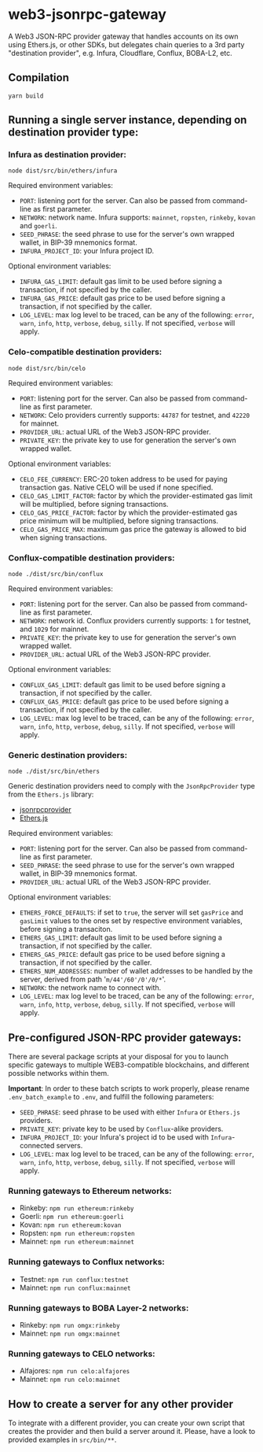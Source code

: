 # web3-jsonrpc-gateway

A Web3 JSON-RPC provider gateway that handles accounts on its own using Ethers.js, or other SDKs, but delegates chain queries to a 3rd party "destination provider", e.g. Infura, Cloudflare, Conflux, BOBA-L2, etc.

## Compilation

```console
yarn build
```

## Running a single server instance, depending on destination provider type:

### Infura as destination provider:

```console
node dist/src/bin/ethers/infura
```

Required environment variables:

- `PORT`: listening port for the server. Can also be passed from command-line as first parameter.
- `NETWORK`: network name. Infura supports: `mainnet`, `ropsten`, `rinkeby`, `kovan` and `goerli`.
- `SEED_PHRASE`: the seed phrase to use for the server's own wrapped wallet, in BIP-39 mnemonics format.
- `INFURA_PROJECT_ID`: your Infura project ID.

Optional environment variables:

- `INFURA_GAS_LIMIT`: default gas limit to be used before signing a transaction, if not specified by the caller.
- `INFURA_GAS_PRICE`: default gas price to be used before signing a transaction, if not specified by the caller.
- `LOG_LEVEL`: max log level to be traced, can be any of the following: `error`, `warn`, `info`, `http`, `verbose`, `debug`, `silly`. If not specified, `verbose` will apply.

### Celo-compatible destination providers:

```console
node dist/src/bin/celo
```
Required environment variables:
- `PORT`: listening port for the server. Can also be passed from command-line as first parameter.
- `NETWORK`: Celo providers currently supports: `44787` for testnet, and `42220` for mainnet.
- `PROVIDER_URL`: actual URL of the Web3 JSON-RPC provider.
- `PRIVATE_KEY`: the private key to use for generation the server's own wrapped wallet.

Optional environment variables:
- `CELO_FEE_CURRENCY`: ERC-20 token address to be used for paying transaction gas. Native CELO will be used if none specified.  
- `CELO_GAS_LIMIT_FACTOR`: factor by which the provider-estimated gas limit will be multiplied, before signing transactions.
- `CELO_GAS_PRICE_FACTOR`: factor by which the provider-estimated gas price minimum will be multiplied, before signing transactions.
- `CELO_GAS_PRICE_MAX`: maximum gas price the gateway is allowed to bid when signing transactions.

### Conflux-compatible destination providers:

```console
node ./dist/src/bin/conflux
```

Required environment variables:

- `PORT`: listening port for the server. Can also be passed from command-line as first parameter.
- `NETWORK`: network id. Conflux providers currently supports: `1` for testnet, and `1029` for mainnet.
- `PRIVATE_KEY`: the private key to use for generation the server's own wrapped wallet.
- `PROVIDER_URL`: actual URL of the Web3 JSON-RPC provider.

Optional environment variables:

- `CONFLUX_GAS_LIMIT`: default gas limit to be used before signing a transaction, if not specified by the caller.
- `CONFLUX_GAS_PRICE`: default gas price to be used before signing a transaction, if not specified by the caller.
- `LOG_LEVEL`: max log level to be traced, can be any of the following: `error`, `warn`, `info`, `http`, `verbose`, `debug`, `silly`. If not specified, `verbose` will apply.

### Generic destination providers:

```console
node ./dist/src/bin/ethers
```

Generic destination providers need to comply with the `JsonRpcProvider` type from the `Ethers.js` library:

- [jsonrpcprovider](https://github.com/ethers-io/ethers.js/blob/d395d16fa357ec5dda9b59922cf21c39dc34c071/packages/providers/src.ts/json-rpc-provider.ts#L279-L612)
- [Ethers.js](https://github.com/ethers-io/ethers.js)

Required environment variables:

- `PORT`: listening port for the server. Can also be passed from command-line as first parameter.
- `SEED_PHRASE`: the seed phrase to use for the server's own wrapped wallet, in BIP-39 mnemonics format.
- `PROVIDER_URL`: actual URL of the Web3 JSON-RPC provider.

Optional environment variables:

- `ETHERS_FORCE_DEFAULTS`: if set to `true`, the server will set `gasPrice` and `gasLimit` values to the ones set by respective environment variables, before signing a transaciton.
- `ETHERS_GAS_LIMIT`: default gas limit to be used before signing a transaction, if not specified by the caller.
- `ETHERS_GAS_PRICE`: default gas price to be used before signing a transaction, if not specified by the caller.
- `ETHERS_NUM_ADDRESSES`: number of wallet addresses to be handled by the server, derived from path '`m/44'/60'/0'/0/*`'.
- `NETWORK`: the network name to connect with. 
- `LOG_LEVEL`: max log level to be traced, can be any of the following: `error`, `warn`, `info`, `http`, `verbose`, `debug`, `silly`. If not specified, `verbose` will apply.

## Pre-configured JSON-RPC provider gateways:

There are several package scripts at your disposal for you to launch specific gateways to multiple WEB3-compatible blockchains, and different possible networks within them. 

**Important**: In order to these batch scripts to work properly, please rename `.env_batch_example` to `.env`, and fulfill the following parameters:

- `SEED_PHRASE`: seed phrase to be used with either `Infura` or `Ethers.js` providers.
- `PRIVATE_KEY`: private key to be used by `Conflux`-alike providers.
- `INFURA_PROJECT_ID`: your Infura's project id to be used with `Infura`-connected servers.
- `LOG_LEVEL`: max log level to be traced, can be any of the following: `error`, `warn`, `info`, `http`, `verbose`, `debug`, `silly`. If not specified, `verbose` will apply.

### Running gateways to Ethereum networks:
- Rinkeby: `npm run ethereum:rinkeby`
- Goerli: `npm run ethereum:goerli`
- Kovan: `npm run ethereum:kovan`
- Ropsten: `npm run ethereum:ropsten`
- Mainnet: `npm run ethereum:mainnet`

### Running gateways to Conflux networks:
- Testnet: `npm run conflux:testnet`
- Mainnet: `npm run conflux:mainnet`

### Running gateways to BOBA Layer-2 networks:
- Rinkeby: `npm run omgx:rinkeby`
- Mainnet: `npm run omgx:mainnet`

### Running gateways to CELO networks:
- Alfajores: ```npm run celo:alfajores```
- Mainnet: ```npm run celo:mainnet```

## How to create a server for any other provider

To integrate with a different provider, you can create your own script that creates the provider and then build a server around it. Please, have a look to provided examples in `src/bin/**`.
